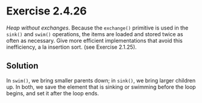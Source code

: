 # Exercise 2.4.26

*Heap without exchanges*. Because the `exchange()` primitive is used in the `sink()`
and `swim()` operations, the items are loaded and stored twice as often as necessary.
Give more efficient implementations that avoid this inefficiency, a la insertion sort.
(see Exercise 2.1.25).

## Solution

In `swim()`, we bring smaller parents down; in `sink()`, we bring larger
children up. In both, we save the element that is sinking or swimming
before the loop begins, and set it after the loop ends.